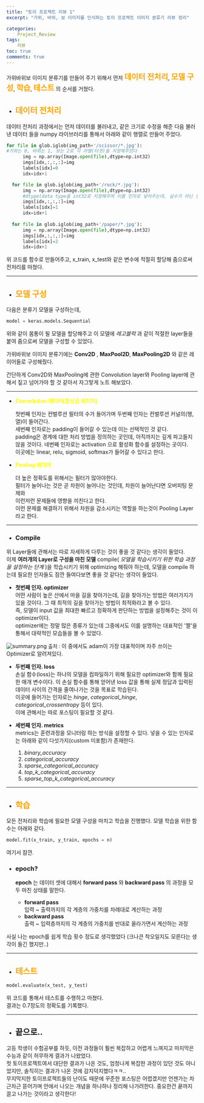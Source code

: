 ```yaml
---
title: "토이 프로젝트 리뷰 1"
excerpt: "가위, 바위, 보 이미지를 인식하는 토이 프로젝트 이미지 분류기 리뷰 정리"

categories:
    Project_Review
tags: 
    리뷰
toc: true
comments: true
---
```

가위바위보 이미지 분류기를 만들어 주기 위해서 먼저 <strong><span style = "font-size : 20px; color :orange" >데이터 전처리</span></strong>, <strong><span style = "font-size : 20px;color :orange" >모델 구성</span></strong>, <strong><span style = "font-size : 20px;color :orange" >학습</span></strong>, <strong><span style = "font-size : 20px;color :orange" >테스트</span></strong> 의 순서를 거쳤다.

- ## <span style = "color : orange">__데이터 전처리__</span>  
 
데이터 전처리 과정에서는 먼저 데이터를 불러내고, 같은 크기로 수정을 해준 다음 불러낸 데이터 들을 numpy 라이브러리를 통해서 아래와 같이 행렬로 만들어 주었다. 
  ```python
  for file in glob.iglob(img_path+'/scissor/*.jpg'):
  #가위는 0, 바위는 1, 보는 2로 각 라벨(타겟)을 지정해주었다
        img = np.array(Image.open(file),dtype=np.int32)
        imgs[idx,:,:,:]=img    
        labels[idx]=0  
        idx=idx+1

    for file in glob.iglob(img_path+'/rock/*.jpg'):
        img = np.array(Image.open(file),dtype=np.int32)
        #dtype(data type을 int32로 지정해주며 이를 인자로 넣어주는데, 실수가 아닌 정수로 표현해주겠다는 의미를 갖는다.)
        imgs[idx,:,:,:]=img    
        labels[idx]=1  
        idx=idx+1       
    
    for file in glob.iglob(img_path+'/paper/*.jpg'):
        img = np.array(Image.open(file),dtype=np.int32)
        imgs[idx,:,:,:]=img    
        labels[idx]=2
        idx=idx+1
```  
위 코드를 함수로 만들어주고, x_train, x_test와 같은 변수에 적절히 할당해 줌으로써 전처리를 마쳤다.

------------
- ## <span style = "color : orange"> __모델 구성__ </span>

다음은 분류기 모델을 구성하는데,  
```python
model = keras.models.Sequential
```
위와 같이 몸통이 될 모델을 할당해주고 이 모델에 _레고블럭_ 과 같이 적절한 layer들을 붙여 줌으로써 모델을 구성할 수 있었다.  

가위바위보 이미지 분류기에는 __Conv2D__ , __MaxPool2D__, __MaxPooling2D__ 와 같은 레이어들로 구성해줬다.  

간단하게 Conv2D와 MaxPooling에 관한 Convolution layer와 Pooling layer에 관해서 짚고 넘어가야 할 것 같아서 자그맣게 노트 해보았다.

-----------

* <span style = "color: yellow">__Convolution 레이어(합성곱 레이어)__</span>  
  
  첫번째 인자는 컨벌루션 필터의 수가 들어가며 
  두번째 인자는  컨벌루션 커널의(행, 열)이 들어간다.  
  세번째 인자로는 padding이 들어갈 수 있는데 이는 선택적인 것 같다.  
   padding은 경계에 대한 처리 방법을 정의하는 곳인데, 아직까지는 깊게 파고들지 않을 것이다.
  네번째 인자로는 activation 으로 활성화 함수를 설정하는 곳이다.  
   이곳에는 linear, relu, sigmoid, softmax가 들어갈 수 있다고 한다.  
     
* <span style = "color : yellow">__Pooling 레이어__</span>
  
  더 높은 정확도를 위해서는 필터가 많아야한다.  
  필터가 늘어나는 것은 곧 차원이 늘어나는 것인데, 차원이 늘어난다면 오버피팅 문제와  
  이런저런 문제들에 영향을 끼친다고 한다.  
  이런 문제를 해결하기 위해서 차원을 감소시키는 역할을 하는것이 Pooling Layer라고 한다.  

----------

- ### __Compile__
위 Layer들에 관해서는 따로 자세하게 다루는 것이 좋을 것 같다는 생각이 들었다.  
이제 __여러개의 Layer로 구성을 마친 모델__  compile( _모델을 학습시키기 위한 학습 과정을 설정하는 단계_ )을 학습시키기 위해 optimizing 해줘야 하는데, 모델을 compile 하는데 필요한 인자들도 잠깐 들여다보면 좋을 것 같다는 생각이 들었다.

  - __첫번째 인자. optimizer__  
어떤 사람이 높은 산에서 마을 길을 찾아가는데, 길을 찾아가는 방법은 여러가지가 있을 것이다. 그 때 최적의 길을 찾아가는 방법이 최적화라고 볼 수 있다.   
즉, 모델이 input 값을 최대한 빠르고 정확하게 판단하는 방법을 설정해주는 것이 이 optimizer이다.  
  optimizer에는 정말 많은 종류가 있는데 그중에서도 이를 설명하는 대표적인 '짤'을 통해서 대략적인 모습들을 볼 수 있었다.  
<img alt = "summary.png" src = "../../assets/images/ToyProject1/Optimizer_summary.jpg">
<span style = "font-size : 13px">출처 :<https://www.slideshare.net/yongho/ss-79607172></span>    
이 중에서도 adam이 가장 대표적이며 자주 쓰이는 Optimizer로 알려져있다.  
  

  - __두번째 인자. loss__  
손실 함수(loss)는 하나의 모델을 컴파일하기 위해 필요한 optimizer와 함께 필요한 매개 변수이다. 이 손실 함수를 통해 얻어낸 loss 값을 통해 실제 정답과 입력된 데이터 사이의 간격을 줄여나가는 것을 목표로 학습된다.  
이곳에 들어가는 인자로는 _hinge_, _categorical_hinge_, _categorical_crossentropy_ 등이 있다.  
이에 관해서는 따로 포스팅이 필요할 것 같다.  
  - __세번째 인자. metrics__  
metrics는 훈련과정을 모니터링 하는 방식을 설정할 수 있다. 넣을 수 있는 인자로는 아래와 같이 다섯가지(custom 미포함)가 존재한다.

     1. _binary_accuracy_  
    2. _categorical_accuracy_  
    3. _sparse_categorical_accuracy_  
    4. _top_k_categorical_accuracy_  
    5. _sparse_top_k_categorical_accuracy_  
 
 ----------

- ## <span style = "color :orange">__학습__</span>  
모든 전처리와 학습에 필요한 모델 구성을 마치고 학습을 진행했다. 모델 학습을 위한 함수는 아래와 같다.
```python
model.fit(x_train, y_train, epochs = n)
```  
여기서 잠깐.
- ### __epoch?__  

     __epoch__ 는 데이터 셋에 대해서 __forward pass__ 와 __backward pass__ 의 과정을 모두 마친 상태를 말한다.  
    - __forward pass__  
    입력 ~ 출력까지의 각 계층의 가중치를 차례대로 계산하는 과정  
    - __backward pass__  
    출력 ~ 입력층까지의 각 계층의 가중치를 반대로 올라가면서 계산하는 과정  

사실 나는 epoch를 쉽게 학습 횟수 정도로 생각했었다 (크나큰 착오일지도 모른다는 생각이 들긴 했지만..)

----------------------------------
- ## <span style = "color : orange">__테스트__</span>
 ```python
 model.evaluate(x_test, y_test)
 ```
 위 코드를 통해서 테스트를 수행하고 마쳤다.  
 결과는 0.7정도의 정확도를 기록했다.

 --------------------------------
- ## __끝으로..__
 고등 학생이 수험공부를 하듯, 이전 과정들이 훨씬 복잡하고 어렵게 느껴지고 마지막은 수능과 같이 허무하게 결과가 나왔었다.  
 첫 토이프로젝트여서 대단한 결과가 나온 것도, 엄청나게 복잡한 과정이 있던 것도 아니었지만, 솔직히는 결과가 나온 것에 감지덕지했다ㅋㅋ..  
무지막지한 토이프로젝트들의 난이도 때문에 꾸준한 포스팅은 어렵겠지만 언젠가는 차근차근 뜯어가며 안에서 나오는 개념을 하나하나 정리해 나가려한다. 중요한건 끝까지 끌고 나가는 것이라고 생각한다!
  

